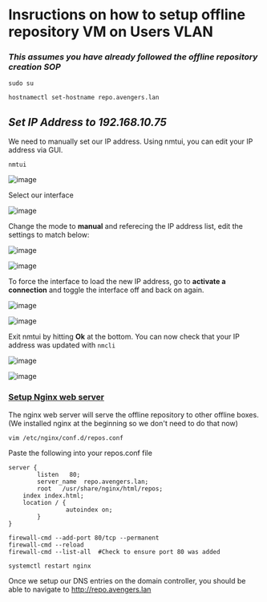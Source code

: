 # Insructions on how to setup offline repository VM on Users VLAN

### ***This assumes you have already followed the offline repository creation SOP***

`sudo su`

`hostnamectl set-hostname repo.avengers.lan`

## ***Set IP Address to 192.168.10.75***

We need to manually set our IP address. Using nmtui, you can edit your IP address via GUI. 

`nmtui`

![image](https://github.com/jonezy35/Training-Environment/blob/main/images/Screenshot%202023-03-19%20at%201.09.23%20PM.png?raw=true)

Select our interface

![image](https://github.com/jonezy35/Training-Environment/blob/main/images/Screenshot%202023-03-19%20at%201.09.29%20PM.png?raw=true)

Change the mode to **manual** and referecing the IP address list, edit the settings to match below:

![image](https://github.com/jonezy35/Training-Environment/blob/main/images/Screenshot%202023-03-19%20at%201.09.39%20PM.png?raw=true)

![image](https://github.com/jonezy35/Training-Environment/blob/main/images/Screenshot%202023-03-19%20at%201.10.47%20PM.png?raw=true)

To force the interface to load the new IP address, go to **activate a connection** and toggle the interface off and back on again.

![image](https://github.com/jonezy35/Training-Environment/blob/main/images/Screenshot%202023-03-19%20at%201.11.04%20PM.png?raw=true)

![image](https://github.com/jonezy35/Training-Environment/blob/main/images/Screenshot%202023-03-19%20at%201.11.07%20PM.png?raw=true)

Exit nmtui by hitting **Ok** at the bottom. You can now check that your IP address was updated with `nmcli`

![image](https://github.com/jonezy35/Training-Environment/blob/main/images/Screenshot%202023-03-19%20at%201.11.15%20PM.png?raw=true)

![image](https://github.com/jonezy35/Training-Environment/blob/main/images/Screenshot%202023-03-19%20at%201.11.23%20PM.png?raw=true)

### <u>Setup Nginx web server</u>

The nginx web server will serve the offline repository to other offline boxes. (We installed nginx at the beginning so we don't need to do that now)

```
vim /etc/nginx/conf.d/repos.conf
```

Paste the following into your repos.conf file

```
server {
        listen   80;
        server_name  repo.avengers.lan;
        root   /usr/share/nginx/html/repos;
	index index.html; 
	location / {
                autoindex on;
        }
}
```

```
firewall-cmd --add-port 80/tcp --permanent
firewall-cmd --reload
firewall-cmd --list-all  #Check to ensure port 80 was added
```

`systemctl restart nginx`

Once we setup our DNS entries on the domain controller, you should be able to navigate to http://repo.avengers.lan